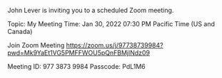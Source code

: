 John Lever is inviting you to a scheduled Zoom meeting.

Topic: My Meeting
Time: Jan 30, 2022 07:30 PM Pacific Time (US and Canada)

Join Zoom Meeting
https://zoom.us/j/97738739984?pwd=Mk9YaEt1VG5PMFFWOU5pQnFBMjlNdz09

Meeting ID: 977 3873 9984
Passcode: PdL1M6















